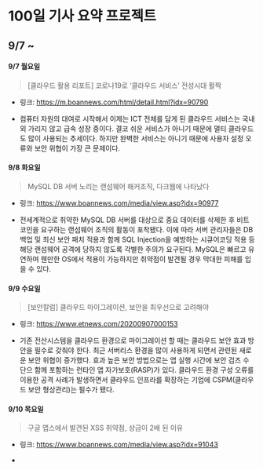 100일 기사 요약 프로젝트
=================
9/7 ~
-----------------

#### 9/7 월요일
> [클라우드 활용 리포트] 코로나19로 ‘클라우드 서비스’ 전성시대 활짝
* 링크: <https://m.boannews.com/html/detail.html?idx=90790>   
- 컴퓨터 자원의 대여로 시작해서 이제는 ICT 전체를 담게 된 클라우드 서비스는 국내외 가리지 않고 급속 성장 중이다. 결코 쉬운 서비스가 아니기 때문에 멀티 클라우드도 많이 사용되는 추세이다.
하지만 완벽한 서비스는 아니기 때문에 사용자 설정 오류와 보안 위협이 가장 큰 문제이다.

#### 9/8 화요일
> MySQL DB 서버 노리는 랜섬웨어 해커조직, 다크웹에 나타났다
* 링크: <https://www.boannews.com/media/view.asp?idx=90977>   
- 전세계적으로 취약한 MySQL DB 서버를 대상으로 중요 데이터를 삭제한 후 비트코인을 요구하는 랜섬웨어 조직의 활동이 포착됐다. 이에 따라 서버 관리자들은 DB 백업 및 최신 보안 패치 적용과 함께 SQL Injection을 예방하는 시큐어코딩 적용 등 해당 랜섬웨어 공격에 당하지 않도록 각별한 주의가 요구된다. MySQL은 빠르고 유연하며 웬만한 OS에서 적용이 가능하지만 취약점이 발견될 경우 막대한 피해를 입을 수 있다.

#### 9/9 수요일
> [보안칼럼] 클라우드 마이그레이션, 보안을 최우선으로 고려해야
* 링크: <https://www.etnews.com/20200907000153>   
- 기존 전산시스템을 클라우드 환경으로 마이그레이션 할 때는 클라우드 보안 효과 방안을 필수로 갖춰야 한다. 최근 서버리스 환경을 많이 사용하게 되면서 관련된 새로운 보안 위협이 증가했다. 효과 높은 보안 방법으로는 앱 실행 시간에 보안 검즈 수단으 함께 포함하는 런타인 앱 자가보호(RASP)가 있다. 클라우드 환경 구성 오류를 이용한 공격 사례가 발생하면서 클라우드 인프라를 확장하는 기업에 CSPM(클라우드 보안 형상관리)는 필수가 됐다.

#### 9/10 목요일
> 구글 맵스에서 발견된 XSS 취약점, 상금이 2배 된 이유
* 링크: <https://www.boannews.com/media/view.asp?idx=91043>   
- 


